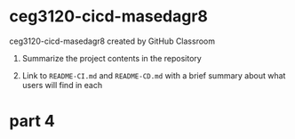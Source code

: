 # ceg3120-cicd-masedagr8
ceg3120-cicd-masedagr8 created by GitHub Classroom



1. Summarize the project contents in the repository
   
3.  Link to `README-CI.md` and `README-CD.md` with a brief summary about what users will find in each

   # part 4


   
